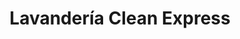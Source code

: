 ---
title: "Lavandería Clean Express"
url: /valladolid/lavanderia-clean-express/
shop: lavandería
---